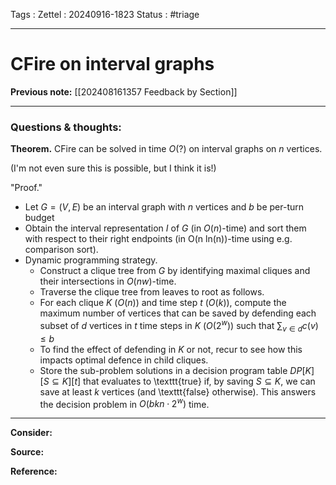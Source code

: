 Tags :
Zettel :  20240916-1823
Status : #triage 

-----

# CFire on interval graphs

**Previous note:** [[202408161357 Feedback by Section]]

-----

### Questions & thoughts:


**Theorem.** CFire can be solved in time $O(?)$ on interval graphs on $n$ vertices.

(I'm not even sure this is possible, but I think it is!)

"Proof."
 - Let $G=(V, E)$ be an interval graph with $n$ vertices and $b$ be per-turn budget
 - Obtain the interval representation $I$ of $G$ (in $O(n)$-time) and sort them with respect to their right endpoints (in O(n ln(n))-time using e.g. comparison sort).
 - Dynamic programming strategy. 
	 - Construct a clique tree from $G$ by identifying maximal cliques and their intersections in $O(nw)$-time.
	 - Traverse the clique tree from leaves to root as follows. 
	 - For each clique $K$ ($O(n)$) and time step $t$ ($O(k)$), compute the maximum number of vertices that can be saved by defending each subset of $d$ vertices in $t$ time steps in $K$ ($O(2^w)$) such that $\sum_{v\in d}c(v)\leq b$
	 - To find the effect of defending in $K$ or not, recur to see how this impacts optimal defence in child cliques.
	 - Store the sub-problem solutions in a decision program table $DP[K][S\subseteq K][t]$ that evaluates to \texttt{true} if, by saving $S\subseteq K$, we can save at least $k$ vertices (and \texttt{false} otherwise). This answers the decision problem in $O(bkn\cdot 2^w)$ time.



-----
 
**Consider:**


**Source:** 


**Reference:** 
